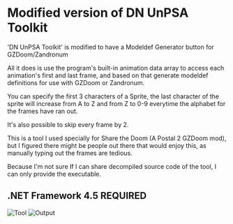 # Modified version of DN UnPSA Toolkit
'DN UnPSA Toolkit' is modified to have a Modeldef Generator button for GZDoom/Zandronum

All it does is use the program's built-in animation data array to access each animation's first and last frame, and based on that generate modeldef definitions for use with GZDoom or Zandronum.

You can specify the first 3 characters of a Sprite, the last character of the sprite will increase from A to Z and from Z to 0-9 everytime the alphabet for the frames have ran out.

It's also possible to skip every frame by 2.

This is a tool I used specially for Share the Doom (A Postal 2 GZDoom mod), but I figured there might be people out there that would enjoy this, as manually typing out the frames are tedious.

Because I'm not sure If I can share decompiled source code of the tool, I can only provide the executable.

## .NET Framework 4.5 REQUIRED

![Tool](https://i.imgur.com/l3LFOGA.png)
![Output](https://i.imgur.com/EWsbxYv.png)
